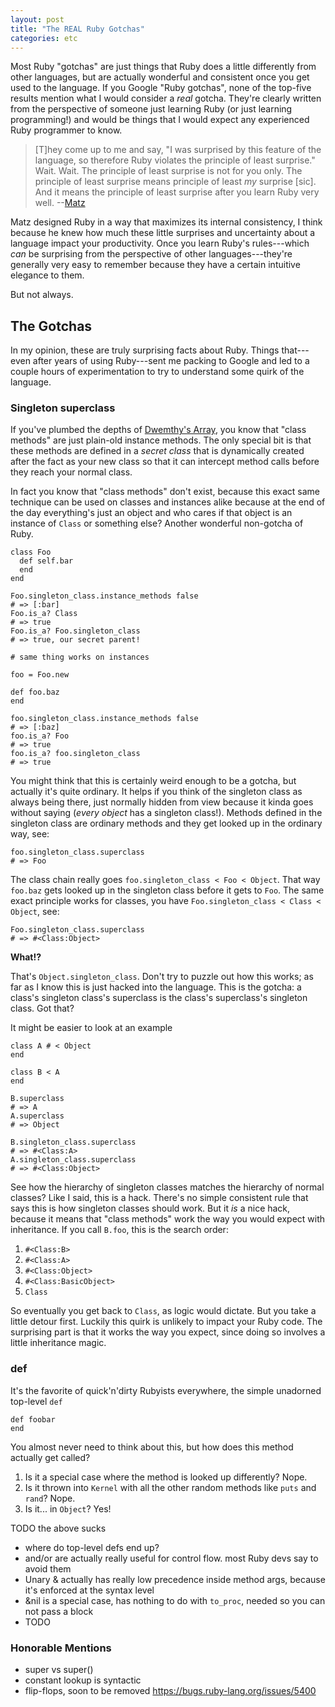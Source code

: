 ```yaml
---
layout: post
title: "The REAL Ruby Gotchas"
categories: etc
---
```


Most Ruby "gotchas" are just things that Ruby does a little differently from
other languages, but are actually wonderful and consistent once you get used to
the language. If you Google "Ruby gotchas", none of the top-five results mention
what I would consider a _real_ gotcha. They're clearly written from the
perspective of someone just learning Ruby (or just learning programming!) and
would be things that I would expect any experienced Ruby programmer to know.

> [T]hey come up to me and say, "I was surprised by this feature of the
> language, so therefore Ruby violates the principle of least surprise." Wait.
> Wait. The principle of least surprise is not for you only. The principle of
> least surprise means principle of least _my_ surprise [sic]. And it means the
> principle of least surprise after you learn Ruby very well.
> --[Matz][matz]

[matz]: https://www.artima.com/intv/ruby4.html

Matz designed Ruby in a way that maximizes its internal consistency, I think
because he knew how much these little surprises and uncertainty about a language
impact your productivity. Once you learn Ruby's rules---which _can_ be
surprising from the perspective of other languages---they're generally very easy
to remember because they have a certain intuitive elegance to them.

But not always.

## The Gotchas

In my opinion, these are truly surprising facts about Ruby. Things that---even
after years of using Ruby---sent me packing to Google and led to a couple hours
of experimentation to try to understand some quirk of the language.

### Singleton superclass

If you've plumbed the depths of [Dwemthy's Array][array], you know that "class
methods" are just plain-old instance methods. The only special bit is that these
methods are defined in a _secret class_ that is dynamically created after the
fact as your new class so that it can intercept method calls before they reach
your normal class.

[array]: https://poignant.guide/dwemthy/

In fact you know that "class methods" don't exist, because this exact same
technique can be used on classes and instances alike because at the end of the
day everything's just an object and who cares if that object is an instance of
`Class` or something else? Another wonderful non-gotcha of Ruby.

    class Foo
      def self.bar
      end
    end

    Foo.singleton_class.instance_methods false
    # => [:bar]
    Foo.is_a? Class
    # => true
    Foo.is_a? Foo.singleton_class
    # => true, our secret parent!

    # same thing works on instances

    foo = Foo.new

    def foo.baz
    end

    foo.singleton_class.instance_methods false
    # => [:baz]
    foo.is_a? Foo
    # => true
    foo.is_a? foo.singleton_class
    # => true

You might think that this is certainly weird enough to be a gotcha, but actually
it's quite ordinary. It helps if you think of the singleton class as always
being there, just normally hidden from view because it kinda goes without saying
(_every object_ has a singleton class!). Methods defined in the singleton class
are ordinary methods and they get looked up in the ordinary way, see:

    foo.singleton_class.superclass
    # => Foo

The class chain really goes `foo.singleton_class < Foo < Object`. That way
`foo.baz` gets looked up in the singleton class before it gets to `Foo`. The
same exact principle works for classes, you have `Foo.singleton_class < Class <
Object`, see:

    Foo.singleton_class.superclass
    # => #<Class:Object>

**What!?**

That's `Object.singleton_class`. Don't try to puzzle out how this works; as far
as I know this is just hacked into the language. This is the gotcha: a class's
singleton class's superclass is the class's superclass's singleton class. Got
that?

It might be easier to look at an example

    class A # < Object
    end

    class B < A
    end

    B.superclass
    # => A
    A.superclass
    # => Object

    B.singleton_class.superclass
    # => #<Class:A>
    A.singleton_class.superclass
    # => #<Class:Object>

See how the hierarchy of singleton classes matches the hierarchy of normal
classes? Like I said, this is a hack. There's no simple consistent rule that
says this is how singleton classes should work. But it _is_ a nice hack,
because it means that "class methods" work the way you would expect with
inheritance. If you call `B.foo`, this is the search order:

1. `#<Class:B>`
2. `#<Class:A>`
3. `#<Class:Object>`
4. `#<Class:BasicObject>`
5. `Class`

So eventually you get back to `Class`, as logic would dictate. But you take
a little detour first. Luckily this quirk is unlikely to impact your Ruby code.
The surprising part is that it works the way you expect, since doing so involves
a little inheritance magic.

### def

It's the favorite of quick'n'dirty Rubyists everywhere, the simple unadorned
top-level `def`

    def foobar
    end

You almost never need to think about this, but how does this method actually get
called?

1. Is it a special case where the method is looked up differently? Nope.
2. Is it thrown into `Kernel` with all the other random methods like `puts` and
   `rand`? Nope.
3. Is it... in `Object`? Yes!

TODO the above sucks


* where do top-level defs end up?
* and/or are actually really useful for control flow. most Ruby devs say to avoid them
* Unary & actually has really low precedence inside method args, because it's enforced at the syntax level
* &nil is a special case, has nothing to do with `to_proc`, needed so you can not pass a block
* TODO

### Honorable Mentions

* super vs super()
* constant lookup is syntactic
* flip-flops, soon to be removed https://bugs.ruby-lang.org/issues/5400
